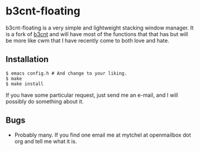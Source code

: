 b3cnt-floating
==============

b3cnt-floating is a very simple and lightweight stacking window manager. It is 
a fork of [b3cnt](https://github.com/mytch444/b3cnt) and will have most of the
functions that that has but will be more like cwm that I have recently come to
both love and hate.

Installation
------------

    $ emacs config.h # And change to your liking.
    $ make
    $ make install

If you have some particular request, just send me an e-mail, and I will possibly
do something about it.
    
Bugs
----
 * Probably many. If you find one email me at mytchel at openmailbox dot org and
 tell me what it is.
